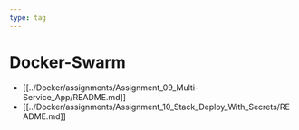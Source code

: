 ```yaml
---
type: tag
---
```

# Docker-Swarm

- [[../Docker/assignments/Assignment_09_Multi-Service_App/README.md]]
- [[../Docker/assignments/Assignment_10_Stack_Deploy_With_Secrets/README.md]]
